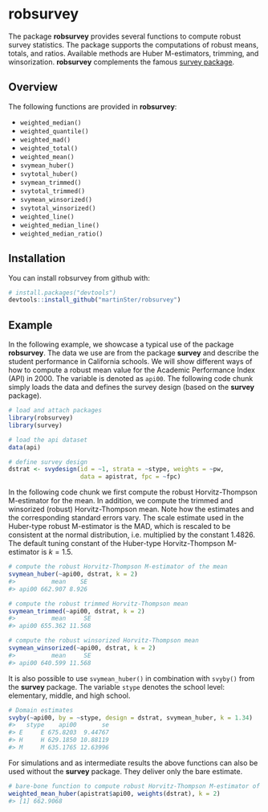 
<!-- README.md is generated from README.Rmd. Please edit that file -->
robsurvey
=========

The package **robsurvey** provides several functions to compute robust survey statistics. The package supports the computations of robust means, totals, and ratios. Available methods are Huber M-estimators, trimming, and winsorization. **robsurvey** complements the famous [survey package](https://cran.r-project.org/package=survey).

Overview
--------

The following functions are provided in **robsurvey**:

-   `weighted_median()`
-   `weighted_quantile()`
-   `weighted_mad()`
-   `weighted_total()`
-   `weighted_mean()`
-   `svymean_huber()`
-   `svytotal_huber()`
-   `svymean_trimmed()`
-   `svytotal_trimmed()`
-   `svymean_winsorized()`
-   `svytotal_winsorized()`
-   `weighted_line()`
-   `weighted_median_line()`
-   `weighted_median_ratio()`

Installation
------------

You can install robsurvey from github with:

``` r
# install.packages("devtools")
devtools::install_github("martinSter/robsurvey")
```

Example
-------

In the following example, we showcase a typical use of the package **robsurvey**. The data we use are from the package **survey** and describe the student performance in California schools. We will show different ways of how to compute a robust mean value for the Academic Performance Index (API) in 2000. The variable is denoted as `api00`. The following code chunk simply loads the data and defines the survey design (based on the **survey** package).

``` r
# load and attach packages
library(robsurvey)
library(survey)

# load the api dataset
data(api)

# define survey design
dstrat <- svydesign(id = ~1, strata = ~stype, weights = ~pw, 
                    data = apistrat, fpc = ~fpc)
```

In the following code chunk we first compute the robust Horvitz-Thompson M-estimator for the mean. In addition, we compute the trimmed and winsorized (robust) Horvitz-Thompson mean. Note how the estimates and the corresponding standard errors vary. The scale estimate used in the Huber-type robust M-estimator is the MAD, which is rescaled to be consistent at the normal distribution, i.e. multiplied by the constant 1.4826. The default tuning constant of the Huber-type Horvitz-Thompson M-estimator is *k* = 1.5.

``` r
# compute the robust Horvitz-Thompson M-estimator of the mean
svymean_huber(~api00, dstrat, k = 2)
#>          mean    SE
#> api00 662.907 8.926

# compute the robust trimmed Horvitz-Thompson mean
svymean_trimmed(~api00, dstrat, k = 2)
#>          mean     SE
#> api00 655.362 11.568

# compute the robust winsorized Horvitz-Thompson mean
svymean_winsorized(~api00, dstrat, k = 2)
#>          mean     SE
#> api00 640.599 11.568
```

It is also possible to use `svymean_huber()` in combination with `svyby()` from the **survey** package. The variable `stype` denotes the school level: elementary, middle, and high school.

``` r
# Domain estimates
svyby(~api00, by = ~stype, design = dstrat, svymean_huber, k = 1.34)
#>   stype    api00       se
#> E     E 675.8203  9.44767
#> H     H 629.1850 10.88119
#> M     M 635.1765 12.63996
```

For simulations and as intermediate results the above functions can also be used without the **survey** package. They deliver only the bare estimate.

``` r
# bare-bone function to compute robust Horvitz-Thompson M-estimator of the mean
weighted_mean_huber(apistrat$api00, weights(dstrat), k = 2)
#> [1] 662.9068
```
